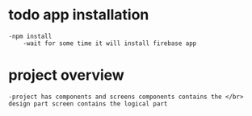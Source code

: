 # todo app installation 
    -npm install 
        -wait for some time it will install firebase app

# project overview
    -project has components and screens components contains the </br>
    design part screen contains the logical part 
    
